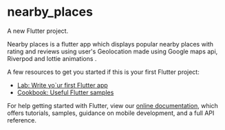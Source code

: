# nearby_places
A new Flutter project.

 Nearby places is a flutter app which displays popular nearby places with rating and reviews using user's Geolocation  made using Google maps api, Riverpod and lottie animations .

A few resources to get you started if this is your first Flutter project:

- [Lab: Write yo`ur first Flutter app](https://flutter.dev/docs/get-started/codelab)
- [Cookbook: Useful Flutter samples](https://flutter.dev/docs/cookbook)

For help getting started with Flutter, view our
[online documentation](https://flutter.dev/docs), which offers tutorials,
samples, guidance on mobile development, and a full API reference.
